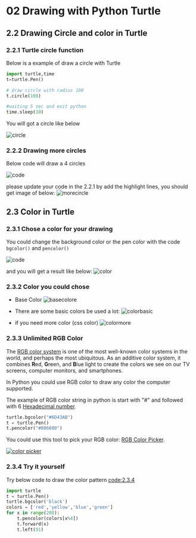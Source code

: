 # 02 Drawing with Python Turtle

## 2.2 Drawing Circle and color in Turtle

### 2.2.1 Turtle circle function

Below is a example of draw a circle with Turtle

```python
import turtle,time
t=turtle.Pen()

# draw circle with radius 100
t.circle(100)

#waiting 5 sec and exit python
time.sleep(10)
```

You will got a circle like below

![circle](./2.2_circle.png)

### 2.2.2 Drawing more circles

Below code will draw a 4 circles

![code](./2.2_code_morecircle.png)

please update your code in the 2.2.1 by add the highlight lines, 
you should get image of below:
![morecircle](./2.2_morecircle_result.png)

## 2.3 Color in Turtle

### 2.3.1 Chose a color for your drawing

You could change the background color or the pen color with the code `bgcolor()`  and `pencolor()`

![code](./2.3_color_code.png)

and you will get a result like below:
![color](./2.3_color_result.png)

### 2.3.2 Color you could chose

- Base Color
![basecolore](https://matplotlib.org/3.1.0/_images/sphx_glr_named_colors_001.png)
- There are some basic colors be used a lot:
![colorbasic](./2.3_color_basic.png)

- if you need more color (css color)
![colormore](./2.3_color_more.png)

### 2.3.3 Unlimited RGB Color

The [RGB color system](https://www.nixsensor.com/what-is-rgb-color/) is one of the most well-known color systems in the world, and perhaps the most ubiquitous. As an additive color system, it combines **R**ed, **G**reen, and **B**lue light to create the colors we see on our TV screens, computer monitors, and smartphones.

In Python you could use RGB color to draw any color the computer supported.

The example of RGB color string in python is start with "#" and followed with 6 [Hexadecimal number](https://simple.wikipedia.org/wiki/Hexadecimal).

```python
turtle.bgcolor("#6D43AB")
t = turtle.Pen()
t.pencolor("#006600")
```
You could use this tool to pick your RGB color: [RGB Color Picker](https://www.rapidtables.com/web/color/RGB_Color.html).

[![color picker](./2.3_colopicker.png)](https://www.rapidtables.com/web/color/RGB_Color.html)

### 2.3.4 Try it yourself

Try below code to draw the color pattern
[code:2.3.4](./codes/2.3.4_TryColor.py)
```python
import turtle
t = turtle.Pen()
turtle.bgcolor('black')
colors = ['red','yellow','blue','green']
for x in range(200):
    t.pencolor(colors[x%4])
    t.forward(x)
    t.left(91)
```